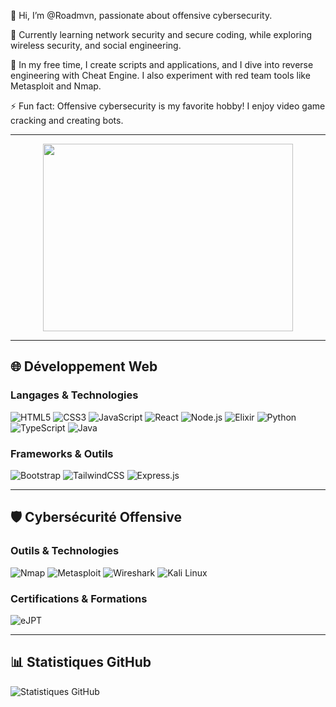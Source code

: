 👋 Hi, I’m @Roadmvn, passionate about offensive cybersecurity.

🌱 Currently learning network security and secure coding, while exploring wireless security, and social engineering.

🔧 In my free time, I create scripts and applications, and I dive into reverse engineering with Cheat Engine. I also experiment with red team tools like Metasploit and Nmap.

⚡ Fun fact: Offensive cybersecurity is my favorite hobby! I enjoy video game cracking and creating bots.

---

<div align="center">
  <img src="[https://github.com/user-attachments/assets/9009e68f-2f62-4bea-b5c0-8b93a2d60ea6](https://media.tenor.com/ujzJEuHYWTcAAAAM/misinformation-fake-news.gif)" width="400" height="300">
</div>

---

## 🌐 Développement Web

### Langages & Technologies
![HTML5](https://img.shields.io/badge/HTML5-E34F26?style=for-the-badge&logo=html5&logoColor=white)
![CSS3](https://img.shields.io/badge/CSS3-1572B6?style=for-the-badge&logo=css3&logoColor=white)
![JavaScript](https://img.shields.io/badge/JavaScript-F7DF1E?style=for-the-badge&logo=javascript&logoColor=black)
![React](https://img.shields.io/badge/React-61DAFB?style=for-the-badge&logo=react&logoColor=black)
![Node.js](https://img.shields.io/badge/Node.js-339933?style=for-the-badge&logo=node-dot-js&logoColor=white)
![Elixir](https://img.shields.io/badge/Elixir-4B275F?style=for-the-badge&logo=elixir&logoColor=white)
![Python](https://img.shields.io/badge/Python-3776AB?style=for-the-badge&logo=python&logoColor=white)
![TypeScript](https://img.shields.io/badge/TypeScript-007ACC?style=for-the-badge&logo=typescript&logoColor=white)
![Java](https://img.shields.io/badge/Java-007396?style=for-the-badge&logo=openjdk&logoColor=white)

### Frameworks & Outils
![Bootstrap](https://img.shields.io/badge/Bootstrap-563D7C?style=for-the-badge&logo=bootstrap&logoColor=white)
![TailwindCSS](https://img.shields.io/badge/TailwindCSS-38B2AC?style=for-the-badge&logo=tailwind-css&logoColor=white)
![Express.js](https://img.shields.io/badge/Express.js-000000?style=for-the-badge&logo=express&logoColor=white)

---

## 🛡️ Cybersécurité Offensive

### Outils & Technologies
![Nmap](https://img.shields.io/badge/Nmap-4682B4?style=for-the-badge&logo=nmap&logoColor=white)
![Metasploit](https://img.shields.io/badge/Metasploit-000000?style=for-the-badge&logo=metasploit&logoColor=white)
![Wireshark](https://img.shields.io/badge/Wireshark-1679A7?style=for-the-badge&logo=wireshark&logoColor=white)
![Kali Linux](https://img.shields.io/badge/Kali_Linux-557C94?style=for-the-badge&logo=kali-linux&logoColor=white)

### Certifications & Formations
![eJPT](https://img.shields.io/badge/eJPT-FF4C00?style=for-the-badge)

---

## 📊 Statistiques GitHub
![Statistiques GitHub](https://github-readme-stats.vercel.app/api?username=Roadmvn&show_icons=true&theme=cobalt)
